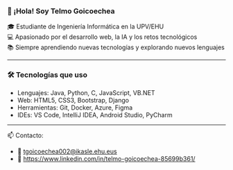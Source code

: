 ### 👋 ¡Hola! Soy Telmo Goicoechea

🎓 Estudiante de Ingeniería Informática en la UPV/EHU  
💻 Apasionado por el desarrollo web, la IA y los retos tecnológicos   
📚 Siempre aprendiendo nuevas tecnologías y explorando nuevos lenguajes

---

### 🛠 Tecnologías que uso
- Lenguajes: Java, Python, C, JavaScript, VB.NET
- Web: HTML5, CSS3, Bootstrap, Django
- Herramientas: Git, Docker, Azure, Figma
- IDEs: VS Code, IntelliJ IDEA, Android Studio, PyCharm

---

📫 Contacto:
- 📧 tgoicoechea002@ikasle.ehu.eus
- 💼 https://www.linkedin.com/in/telmo-goicoechea-85699b361/
<!--
**TelmoGoiko/TelmoGoiko** is a ✨ _special_ ✨ repository because its `README.md` (this file) appears on your GitHub profile.

Here are some ideas to get you started:

- 🔭 I’m currently working on ...
- 🌱 I’m currently learning ...
- 👯 I’m looking to collaborate on ...
- 🤔 I’m looking for help with ...
- 💬 Ask me about ...
- 📫 How to reach me: ...
- 😄 Pronouns: ...
- ⚡ Fun fact: ...
-->
